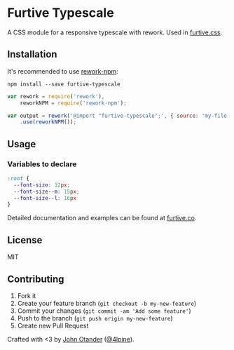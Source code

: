 # Furtive Typescale

A CSS module for a responsive typescale with rework. Used in [furtive.css](http://furtive.co).

## Installation

It's recommended to use [rework-npm](https://github.com/reworkcss/rework-npm):

```
npm install --save furtive-typescale
```

```javascript
var rework = require('rework'),
    reworkNPM = require('rework-npm');

var output = rework('@import "furtive-typescale";', { source: 'my-file.css' })
    .use(reworkNPM());
```

## Usage

### Variables to declare

```css
:root {
  --font-size: 12px;
  --font-size--m: 15px;
  --font-size--l: 16px
}
```

Detailed documentation and examples can be found at [furtive.co](http://furtive.co).

## License

MIT

## Contributing

1. Fork it
2. Create your feature branch (`git checkout -b my-new-feature`)
3. Commit your changes (`git commit -am 'Add some feature'`)
4. Push to the branch (`git push origin my-new-feature`)
5. Create new Pull Request

Crafted with <3 by [John Otander](http://johnotander.com) ([@4lpine](https://twitter.com/4lpine)).
